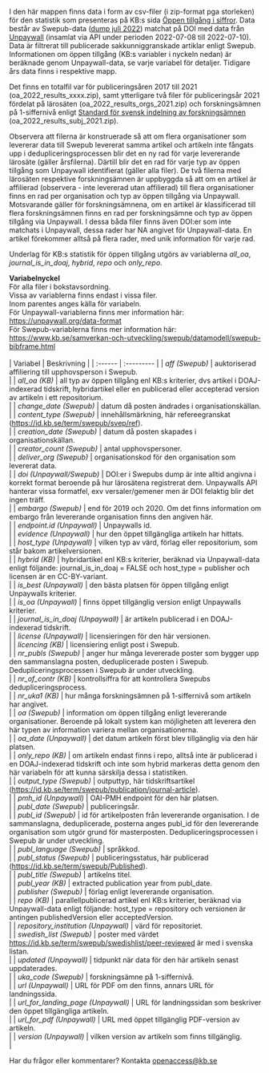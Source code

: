 I den här mappen finns data i form av csv-filer (i zip-format pga storleken) för den statistik som presenteras på KB:s sida [Öppen tillgång i siffror](https://www.kb.se/samverkan-och-utveckling/oppen-tillgang-och-bibsamkonsortiet/oppen-tillgang/oppen-tillgang-i-siffror.html). Data består av Swepub-data ([dump juli 2022](https://bibliometri.swepub.kb.se/bibliometrics/datadump)) matchat på DOI med data från [Unpaywall](https://unpaywall.org/) (insamlat via API under perioden 2022-07-08 till 2022-07-10). Data är filtrerat till publicerade sakkunniggranskade artiklar enligt Swepub. Informationen om öppen tillgång (KB:s variabler i nyckeln nedan) är beräknade genom Unpaywall-data, se varje variabel för detaljer. Tidigare års data finns i respektive mapp.

Det finns en totalfil var för publiceringsåren 2017 till 2021 (oa_2022_results_xxxx.zip), samt ytterligare två filer för publiceringsår 2021 fördelat på lärosäten (oa_2022_results_orgs_2021.zip) och forskningsämnen på 1-siffernivå enligt [Standard för svensk indelning av forskningsämnen](https://www.scb.se/dokumentation/klassifikationer-och-standarder/standard-for-svensk-indelning-av-forskningsamnen/) (oa_2022_results_subj_2021.zip).

Observera att filerna är konstruerade så att om flera organisationer som levererar data till Swepub levererat samma artikel och artikeln inte fångats upp i dedupliceringsprocessen blir det en ny rad för varje levererande lärosäte (gäller årsfilerna). Därtill blir det en rad för varje typ av öppen tillgång som Unpaywall identifierat (gäller alla filer). De två filerna med lärosäten respektive forskningsämnen är uppbyggda så att om en artikel är affilierad (observera - inte levererad utan affilierad) till flera organisationer finns en rad per organisation och typ av öppen tillgång via Unpaywall. Motsvarande gäller för forskningsämnena, om en artikel är klassificerad till flera forskningsämnen finns en rad per forskningsämne och typ av öppen tillgång via Unpaywall. I dessa båda filer finns även DOI:er som inte matchats i Unpaywall, dessa rader har NA angivet för Unpaywall-data. En artikel förekommer alltså på flera rader, med unik information för varje rad.

Underlag för KB:s statistik för öppen tillgång utgörs av variablerna *all_oa*, *journal_is_in_doaj*, *hybrid*, *repo* och *only_repo*.

**Variabelnyckel**<br>
För alla filer i bokstavsordning.<br>
Vissa av variablerna finns endast i vissa filer.<br>
Inom parentes anges källa för variabeln.<br>
För Unpaywall-variablerna finns mer information här: https://unpaywall.org/data-format<br>
För Swepub-variablerna finns mer information här: https://www.kb.se/samverkan-och-utveckling/swepub/datamodell/swepub-bibframe.html<br>
<br>
| Variabel | Beskrivning |
| :------ | :--------- |
| *aff (Swepub)* | auktoriserad affiliering till upphovsperson i Swepub.<br> |
| *all_oa (KB)* | all typ av öppen tillgång enl KB:s kriterier, dvs artikel i DOAJ-indexerad tidskrift, hybridartikel eller en publicerad eller accepterad version av artikeln i ett repositorium.<br> |
| *change_date (Swepub)* | datum då posten ändrades i organisationskällan.<br> |
| *content_type (Swepub)* | innehållsmärkning, här refereegranskat (https://id.kb.se/term/swepub/svep/ref).<br> |
| *creation_date (Swepub)* | datum då posten skapades i organisationskällan.<br> |
| *creator_count (Swepub)* | antal upphovspersoner.<br> |
| *deliver_org (Swepub)* | organisationskod för den organisation som levererat data.<br> |
| *doi (Unpaywall/Swepub)* | DOI:er i Swepubs dump är inte alltid angivna i korrekt format beroende på hur lärosätena registrerat dem. Unpaywalls API hanterar vissa formatfel, exv versaler/gemener men är DOI felaktig blir det ingen träff.<br> |
| *embargo (Swepub)* |  end för 2019 och 2020. Om det finns information om embargo från levererande organisation finns den angiven här.<br> |
| *endpoint.id (Unpaywall)* | Unpaywalls id.<br> |
| *evidence (Unpaywall)* | hur den öppet tillgängliga artikeln har hittats.<br> |
| *host_type (Unpaywall)* | vilken typ av värd, förlag eller repositorium, som står bakom artikelversionen.<br> |
| *hybrid (KB)* | hybridartikel enl KB:s kriterier, beräknad via Unpaywall-data enligt följande: journal_is_in_doaj = FALSE och host_type = publisher och licensen är en CC-BY-variant.<br> |
| *is_best (Unpaywall)* | den bästa platsen för öppen tillgång enligt Unpaywalls kriterier.<br> |
| *is_oa (Unpaywall)* | finns öppet tillgänglig version enligt Unpaywalls kriterier.<br> |
| *journal_is_in_doaj (Unpaywall)* | är artikeln publicerad i en DOAJ-indexerad tidskrift.<br> |
| *license (Unpaywall)* | licensieringen för den här versionen.<br> |
| *licencing (KB)* | licensiering enligt post i Swepub.<br> |
| *nr_publs (Swepub)* | anger hur många levererade poster som bygger upp den sammanslagna posten, deduplicerade posten i Swepub. Dedupliceringsprocessen i Swepub är under utveckling.<br> |
| *nr_of_contr (KB)* | kontrollsiffra för att kontrollera Swepubs dedupliceringsprocess.<br> |
| *nr_uka1 (KB)* | hur många forskningsämnen på 1-siffernivå som artikeln har angivet.<br> |
| *oa (Swepub)* | information om öppen tillgång enligt levererande organisationer. Beroende på lokalt system kan möjligheten att leverera den här typen av information variera mellan organisationerna.<br> |
| *oa_date (Unpaywall)* | det datum artikeln först blev tillgänglig via den här platsen.<br> |
| *only_repo (KB)* | om artikeln endast finns i repo, alltså inte är publicerad i en DOAJ-indexerad tidskrift och inte som hybrid markeras detta genom den här variabeln för att kunna särskilja dessa i statistiken.<br> |
| *output_type (Swepub)* | outputtyp, här tidskriftsartikel (https://id.kb.se/term/swepub/publication/journal-article).<br> |
| *pmh_id (Unpaywall)* | OAI-PMH endpoint för den här platsen.<br> |
| *publ_date (Swepub)* | publiceringsår.<br> |
| *publ_id (Swepub)* | id för artikelposten från levererande organisation. I de sammanslagna, deduplicerade, posterna anges publ_id för den levererande organisation som utgör grund för masterposten. Dedupliceringsprocessen i Swepub är under utveckling.<br> |
| *publ_language (Swepub)* | språkkod.<br> |
| *publ_status (Swepub)* | publiceringsstatus, här publicerad (https://id.kb.se/term/swepub/Published).<br> |
| *publ_title (Swepub)* | artikelns titel.<br> |
| *publ_year (KB)* | extracted publication year from publ_date.<br> |
| *publisher (Swepub)* | förlag enligt levererande organisation.<br> |
| *repo (KB)* | parallellpublicerad artikel enl KB:s kriterier, beräknad via Unpaywall-data enligt följande: host_type = repository och versionen är antingen publishedVersion eller acceptedVersion.<br> |
| *repository_institution (Unpaywall)* | värd för repositoriet.<br> |
| *swedish_list (Swepub)* | poster med värdet https://id.kb.se/term/swepub/swedishlist/peer-reviewed är med i svenska listan.<br> |
| *updated  (Unpaywall)* | tidpunkt när data för den här artikeln senast uppdaterades.<br> |
| *uka_code (Swepub)* | forskningsämne på 1-siffernivå.<br> |
| *url (Unpaywall)* | URL för PDF om den finns, annars URL för landningssida.<br> |
| *url_for_landing_page (Unpaywall)* | URL för landningssidan som beskriver den öppet tillgängliga artikeln.<br> |
| *url_for_pdf (Unpaywall)* | URL med öppet tillgänglig PDF-version av artikeln.<br> |
| *version (Unpaywall)* | vilken version av artikeln som finns tillgänglig.<br> |

Har du frågor eller kommentarer? Kontakta <openaccess@kb.se>
